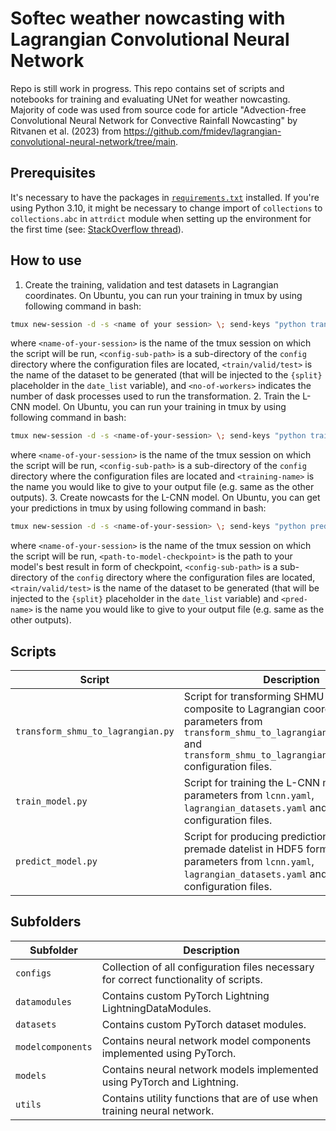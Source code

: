 # Softec weather nowcasting with Lagrangian Convolutional Neural Network

Repo is still work in progress. This repo contains set of scripts and notebooks for training and evaluating UNet for weather nowcasting. Majority of code was used from source code for article 
"Advection-free Convolutional Neural Network for Convective Rainfall Nowcasting" by Ritvanen et al. (2023) from https://github.com/fmidev/lagrangian-convolutional-neural-network/tree/main.

## Prerequisites

It's necessary to have the packages in [`requirements.txt`](requirements.txt) installed. If you're using Python 3.10, it might be necessary to change import of `collections` to `collections.abc` in `attrdict` module when setting up the environment for the first time (see: [StackOverflow thread](https://stackoverflow.com/questions/69381312/importerror-cannot-import-name-mapping-from-collections-using-python-3-10)).

## How to use

1. Create the training, validation and test datasets in Lagrangian coordinates. On Ubuntu, you can run your training in tmux by using following command in bash:

```bash
tmux new-session -d -s <name of your session> \; send-keys "python transform_shmu_to_lagrangian.py <config-sub-path> <train/valid/test> --nworkers <no-of-workers>" Enter
```

where `<name-of-your-session>` is the name of the tmux session on which the script will be run, `<config-sub-path>` is a sub-directory of the `config` directory where the configuration files are located, `<train/valid/test>` is the name of the dataset to be generated (that will be injected to the `{split}` placeholder in the `date_list` variable), and `<no-of-workers>` indicates the number of dask processes used to run the transformation.
2. Train the L-CNN model. On Ubuntu, you can run your training in tmux by using following command in bash:

```bash
tmux new-session -d -s <name-of-your-session> \; send-keys "python train_model.py <config-sub-path> &> <training-name>.out" Enter
```

where `<name-of-your-session>` is the name of the tmux session on which the script will be run, `<config-sub-path>` is a sub-directory of the `config` directory where the configuration files are located and `<training-name>` is the name you would like to give to your output file (e.g. same as the other outputs).
3. Create nowcasts for the L-CNN model. On Ubuntu, you can get your predictions in tmux by using following command in bash:

```bash
tmux new-session -d -s <name-of-your-session> \; send-keys "python predict_model.py <path-to-model-checkpoint>.ckpt <config-sub-path> -l <train/valid/test> &> <pred-name>.out" Enter
```

where `<name-of-your-session>` is the name of the tmux session on which the script will be run, `<path-to-model-checkpoint>` is the path to your model's best result in form of checkpoint, `<config-sub-path>` is a sub-directory of the `config` directory where the configuration files are located, `<train/valid/test>` is the name of the dataset to be generated (that will be injected to the `{split}` placeholder in the `date_list` variable) and `<pred-name>` is the name you would like to give to your output file (e.g. same as the other outputs).

## Scripts

| Script | Description |
| ------------------------------------------ | ------------------------------------------------------------------------------------------------------------------------------------------------------------------------------------------------------------------------------------------------------------ |
| `transform_shmu_to_lagrangian.py` | Script for transforming SHMU radar composite to Lagrangian coordinates. Reads parameters from `transform_shmu_to_lagrangian_datasets.yaml` and `transform_shmu_to_lagrangian_params.yaml` configuration files. |
| `train_model.py` | Script for training the L-CNN model. Reads parameters from `lcnn.yaml`, `lagrangian_datasets.yaml` and `output.yaml` configuration files. |
| `predict_model.py` | Script for producing predictions from the premade datelist in HDF5 format. Reads parameters from `lcnn.yaml`, `lagrangian_datasets.yaml` and `output.yaml` configuration files. |

## Subfolders

| Subfolder | Description |
| ------------------------------------------ | ------------------------------------------------------------------------------------------------------------------------------------------------------------------------------------------------------------------------------------------------------------ |
| `configs` | Collection of all configuration files necessary for correct functionality of scripts. |
| `datamodules` | Contains custom PyTorch Lightning LightningDataModules. |
| `datasets` | Contains custom PyTorch dataset modules. |
| `modelcomponents` | Contains neural network model components implemented using PyTorch. |
| `models` | Contains neural network models implemented using PyTorch and Lightning. |
| `utils` | Contains utility functions that are of use when training neural network. |



